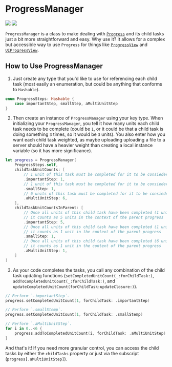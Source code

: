 # ProgressManager

[![](https://img.shields.io/endpoint?url=https%3A%2F%2Fswiftpackageindex.com%2Fapi%2Fpackages%2Fedonv%2FProgressManager%2Fbadge%3Ftype%3Dswift-versions)](https://swiftpackageindex.com/edonv/ProgressManager)
[![](https://img.shields.io/endpoint?url=https%3A%2F%2Fswiftpackageindex.com%2Fapi%2Fpackages%2Fedonv%2FProgressManager%2Fbadge%3Ftype%3Dplatforms)](https://swiftpackageindex.com/edonv/ProgressManager)

`ProgressManager` is a class to make dealing with [`Progress`](https://developer.apple.com/documentation/foundation/progress) and its child tasks just a bit more straightforward and easy. Why use it? It allows for a complex but accessible way to use `Progress` for things like [`ProgressView`](https://developer.apple.com/documentation/swiftui/progressview) and [`UIProgressView`](https://developer.apple.com/documentation/uikit/uiprogressview).

## How to Use ProgressManager

1. Just create any type that you'd like to use for referencing each child task (most easily an enumeration, but could be anything that conforms to `Hashable`).

```swift
enum ProgressSteps: Hashable {
    case importantStep, smallStep, aMultiUnitStep
}
```

2. Then create an instance of `ProgressManager` using your key type. When initializing your `ProgressManager`, you tell it how many units each child task needs to be complete (could be `1`, or it could be that a child task is doing something `3` times, so it would be `3` units). You also enter how you want each child task weighted, as maybe uploading uploading a file to a server should have a heavier weight than creating a local instance variable (so it has more significance).

```swift
let progress = ProgressManager(
    ProgressSteps.self,
    childTaskUnitCounts: [
        // 1 unit of this task must be completed for it to be consiedered "complete" by the parent
        .importantStep: 1,
        // 1 unit of this task must be completed for it to be consiedered "complete" by the parent
        .smallStep: 1,
        // 6 units of this task must be completed for it to be consiedered "complete" by the parent
        .aMultiUnitStep: 6,
    ],
    childTaskUnitCountsInParent: [
        // Once all units of this child task have been completed (1 unit),
        // it counts as 5 units in the context of the parent progress
        .importantStep: 5,
        // Once all units of this child task have been completed (1 unit),
        // it counts as 1 unit in the context of the parent progress
        .smallStep: 1,
        // Once all units of this child task have been completed (6 units),
        // it counts as 1 unit in the context of the parent progress
        .aMultiUnitStep: 1,
    ]
)
```

3. As your code completes the tasks, you call any combination of the child task updating functions (`setCompletedUnitCount(_:forChildTask:)`, `addToCompletedUnitCount(_:forChildTask:)`, and `updateCompletedUnitCount(forChildTask:updateClosure:)`).

```swift
// Perform `.importantStep`.
progress.setCompletedUnitCount(1, forChildTask: .importantStep)

// Perform `.smallStemp`.
progress.setCompletedUnitCount(1, forChildTask: .smallStemp)

// Perform `.aMultiUnitStep`.
for i in 0..<6 {
    progress.addToCompletedUnitCount(i, forChildTask: .aMultiUnitStep)
}
```

And that's it! If you need more granular control, you can access the child tasks by either the `childTasks` property or just via the subscript (`progress[.aMultiUnitStep]`).
